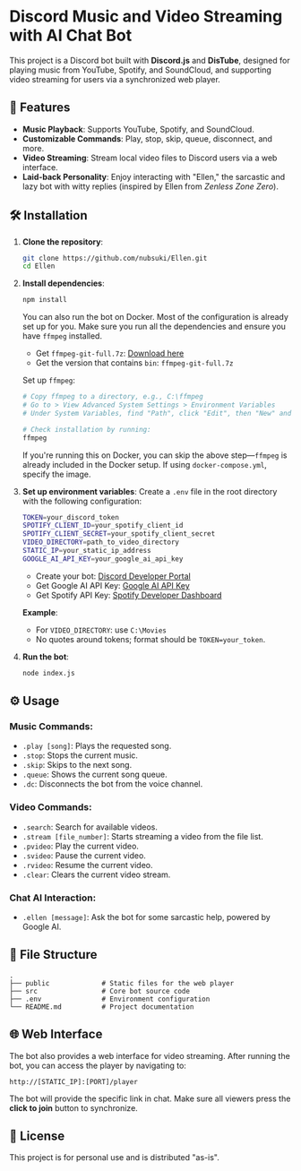 # Discord Music and Video Streaming with AI Chat Bot 

This project is a Discord bot built with **Discord.js** and **DisTube**, designed for playing music from YouTube, Spotify, and SoundCloud, and supporting video streaming for users via a synchronized web player. 

## 🌟 Features

- **Music Playback**: Supports YouTube, Spotify, and SoundCloud.
- **Customizable Commands**: Play, stop, skip, queue, disconnect, and more.
- **Video Streaming**: Stream local video files to Discord users via a web interface.
- **Laid-back Personality**: Enjoy interacting with "Ellen," the sarcastic and lazy bot with witty replies (inspired by Ellen from *Zenless Zone Zero*).

## 🛠️ Installation

1. **Clone the repository**:

   ```bash
   git clone https://github.com/nubsuki/Ellen.git
   cd Ellen
   ```

2. **Install dependencies**:

   ```bash
   npm install
   ```

   You can also run the bot on Docker. Most of the configuration is already set up for you. Make sure you run all the dependencies and ensure you have `ffmpeg` installed.

   - Get `ffmpeg-git-full.7z`: [Download here](https://www.gyan.dev/ffmpeg/builds/)
   - Get the version that contains `bin`: `ffmpeg-git-full.7z`

   Set up `ffmpeg`:

   ```bash
   # Copy ffmpeg to a directory, e.g., C:\ffmpeg
   # Go to > View Advanced System Settings > Environment Variables
   # Under System Variables, find "Path", click "Edit", then "New" and add C:\ffmpeg\bin

   # Check installation by running:
   ffmpeg
   ```

   If you're running this on Docker, you can skip the above step—`ffmpeg` is already included in the Docker setup. If using `docker-compose.yml`, specify the image.

3. **Set up environment variables**: Create a `.env` file in the root directory with the following configuration:

   ```bash
   TOKEN=your_discord_token
   SPOTIFY_CLIENT_ID=your_spotify_client_id
   SPOTIFY_CLIENT_SECRET=your_spotify_client_secret
   VIDEO_DIRECTORY=path_to_video_directory
   STATIC_IP=your_static_ip_address
   GOOGLE_AI_API_KEY=your_google_ai_api_key
   ```

   - Create your bot: [Discord Developer Portal](https://discord.com/developers/applications)
   - Get Google AI API Key: [Google AI API Key](https://ai.google.dev/gemini-api/docs/api-key)
   - Get Spotify API Key: [Spotify Developer Dashboard](https://developer.spotify.com/dashboard)

   **Example**:
   
   - For `VIDEO_DIRECTORY`: use `C:\Movies`
   - No quotes around tokens; format should be `TOKEN=your_token`.

4. **Run the bot**:

   ```bash
   node index.js
   ```

## ⚙️ Usage

### Music Commands:
- `.play [song]`: Plays the requested song.
- `.stop`: Stops the current music.
- `.skip`: Skips to the next song.
- `.queue`: Shows the current song queue.
- `.dc`: Disconnects the bot from the voice channel.

### Video Commands:
- `.search`: Search for available videos.
- `.stream [file_number]`: Starts streaming a video from the file list.
- `.pvideo`: Play the current video.
- `.svideo`: Pause the current video.
- `.rvideo`: Resume the current video.
- `.clear`: Clears the current video stream.

### Chat AI Interaction:
- `.ellen [message]`: Ask the bot for some sarcastic help, powered by Google AI. 

## 📂 File Structure

```
.
├── public             # Static files for the web player
├── src                # Core bot source code
├── .env               # Environment configuration
└── README.md          # Project documentation
```

## 🌐 Web Interface

The bot also provides a web interface for video streaming. After running the bot, you can access the player by navigating to:

```
http://[STATIC_IP]:[PORT]/player
```

The bot will provide the specific link in chat. Make sure all viewers press the **click to join** button to synchronize.

## 📝 License

This project is for personal use and is distributed "as-is".

